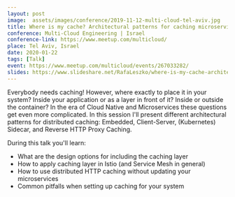 ```yaml
---
layout: post
image:  assets/images/conference/2019-11-12-multi-cloud-tel-aviv.jpg
title: Where is my cache? Architectural patterns for caching microservices by example
conference: Multi-Cloud Engineering | Israel
conference-link: https://www.meetup.com/multicloud/
place: Tel Aviv, Israel
date: 2020-01-22
tags: [Talk]
event: https://www.meetup.com/multicloud/events/267033282/
slides: https://www.slideshare.net/RafaLeszko/where-is-my-cache-architectural-patterns-for-caching-microservices-by-example-223714274
---
```


Everybody needs caching! However, where exactly to place it in your system? Inside your application or as a layer in front of it? Inside or outside the container? In the era of Cloud Native and Microservices these questions get even more complicated. In this session I'll present different architectural patterns for distributed caching: Embedded, Client-Server, (Kubernetes) Sidecar, and Reverse HTTP Proxy Caching.

During this talk you'll learn:
- What are the design options for including the caching layer
- How to apply caching layer in Istio (and Service Mesh in general)
- How to use distributed HTTP caching without updating your microservices
- Common pitfalls when setting up caching for your system

